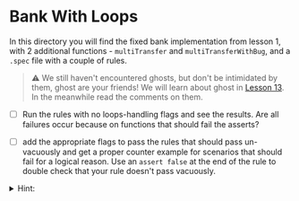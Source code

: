 # Bank With Loops

In this directory you will find the fixed bank implementation from lesson 1, with 2 additional functions - `multiTransfer` and `multiTransferWithBug`, and a `.spec` file with a couple of rules.

> :warning: We still haven't encountered ghosts, but don't be intimidated by them, ghost are your friends! We will learn about ghost in [Lesson 13](../../13.Lesson_Ghost). In the meanwhile read the comments on them.

- [ ] Run the rules with no loops-handling flags and see the results. Are all failures occur because on functions that should fail the asserts?

- [ ] add the appropriate flags to pass the rules that should pass un-vacuously and get a proper counter example for scenarios that should fail for a logical reason. Use an `assert false` at the end of the rule to double check that your rule doesn't pass vacuously.

<details>
<summary>Hint:</summary>
Try inserting flags one by one. Remember the `multiTransferWithBug` <b>must</b> to fail because it does not preserve the total funds for any arbitrary number of iterations.
</details>